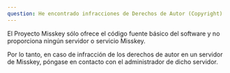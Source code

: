 ```yaml
---
question: He encontrado infracciones de Derechos de Autor (Copyright)
---
```


El Proyecto Misskey sólo ofrece el código fuente básico del software y no proporciona ningún servidor o servicio Misskey.

Por lo tanto, en caso de infracción de los derechos de autor en un servidor de Misskey, póngase en contacto con el administrador de dicho servidor.
